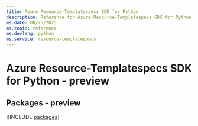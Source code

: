 ```yaml
---
title: Azure Resource-Templatespecs SDK for Python
description: Reference for Azure Resource-Templatespecs SDK for Python
ms.date: 08/25/2025
ms.topic: reference
ms.devlang: python
ms.service: resource-templatespecs
---
```

# Azure Resource-Templatespecs SDK for Python - preview
## Packages - preview
[!INCLUDE [packages](resource-templatespecs-index.md)]
